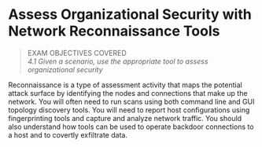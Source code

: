 # Assess Organizational Security with Network Reconnaissance Tools

> EXAM OBJECTIVES COVERED  
> _4.1 Given a scenario, use the appropriate tool to assess organizational security_

Reconnaissance is a type of assessment activity that maps the potential attack surface by identifying the nodes and connections that make up the network. You will often need to run scans using both command line and GUI topology discovery tools. You will need to report host configurations using fingerprinting tools and capture and analyze network traffic. You should also understand how tools can be used to operate backdoor connections to a host and to covertly exfiltrate data.